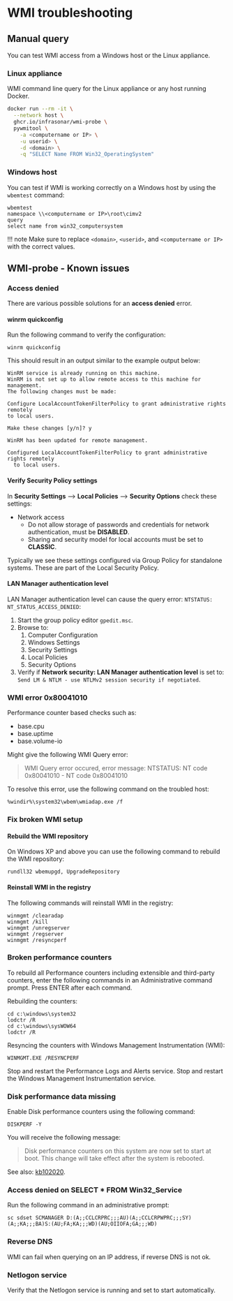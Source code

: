 # WMI troubleshooting

## Manual query

You can test WMI access from a Windows host or the Linux appliance.

### Linux appliance

WMI command line query for the Linux appliance or any host running Docker.

```bash
docker run --rm -it \
  --network host \
  ghcr.io/infrasonar/wmi-probe \
  pywmitool \
    -a <computername or IP> \
    -u userid> \
    -d <domain> \
    -q "SELECT Name FROM Win32_OperatingSystem"
```

### Windows host

You can test if WMI is working correctly on a Windows host by using the `wbemtest` command:

```
wbemtest
namespace \\<computername or IP>\root\cimv2
query
select name from win32_computersystem
```

!!! note
    Make sure to replace `<domain>`, `<userid>`, and `<computername or IP>` with the correct values.

## WMI-probe - Known issues

### Access denied

There are various possible solutions for an **access denied** error.

#### winrm quickconfig

Run the following command to verify the configuration:

```title="command"
winrm quickconfig
```

This should result in an output similar to the example output below:

```title="output"
WinRM service is already running on this machine.
WinRM is not set up to allow remote access to this machine for management.
The following changes must be made:

Configure LocalAccountTokenFilterPolicy to grant administrative rights remotely
to local users.

Make these changes [y/n]? y

WinRM has been updated for remote management.

Configured LocalAccountTokenFilterPolicy to grant administrative rights remotely
  to local users.
```

#### Verify Security Policy settings

In **Security Settings** --> **Local Policies** --> **Security Options** check these settings:

- Network access
  - Do not allow storage of passwords and credentials for network authentication, must be **DISABLED**.
  - Sharing and security model for local accounts must be set to **CLASSIC**.

Typically we see these settings configured via Group Policy for standalone systems. These are part of the Local Security Policy.

#### LAN Manager authentication level

LAN Manager authentication level can cause the query error: `NTSTATUS: NT_STATUS_ACCESS_DENIED`:

1. Start the group policy editor `gpedit.msc`.
2. Browse to:
   1. Computer Configuration
   2. Windows Settings
   3. Security Settings
   4. Local Policies
   5. Security Options
3. Verify if **Network security: LAN Manager authentication level** is set to: `Send LM & NTLM - use NTLMv2 session security if negotiated`.

### WMI error 0x80041010

Performance counter based checks such as:

- base.cpu
- base.uptime
- base.volume-io

Might give the following WMI Query error:

> WMI Query error occured, error message: NTSTATUS: NT code 0x80041010 - NT code 0x80041010

To resolve this error, use the following command on the troubled host:

```
%windir%\system32\wbem\wmiadap.exe /f
```

### Fix broken WMI setup

#### Rebuild the WMI repository

On Windows XP and above you can use the following command to rebuild the WMI repository:

```
rundll32 wbemupgd, UpgradeRepository
```

#### Reinstall WMI in the registry

The following commands will reinstall WMI in the registry:

```
winmgmt /clearadap
winmgmt /kill
winmgmt /unregserver
winmgmt /regserver
winmgmt /resyncperf
```

### Broken performance counters

To rebuild all Performance counters including extensible and third-party counters, enter the following commands in an Administrative command prompt. Press ENTER after each command.

Rebuilding the counters:

```
cd c:\windows\system32
lodctr /R
cd c:\windows\sysWOW64
lodctr /R
```

Resyncing the counters with Windows Management Instrumentation (WMI):

```
WINMGMT.EXE /RESYNCPERF
```

Stop and restart the Performance Logs and Alerts service.
Stop and restart the Windows Management Instrumentation service.

### Disk performance data missing

Enable Disk performance counters using the following command:

```
DISKPERF -Y
```

You will receive the following message:

> Disk performance counters on this system are now set to start at boot. This change will take effect after the system is rebooted.

See also: [kb102020](http://support.microsoft.com/kb/102020).

### Access denied on SELECT \* FROM Win32_Service

Run the following command in an administrative prompt:

```
sc sdset SCMANAGER D:(A;;CCLCRPRC;;;AU)(A;;CCLCRPWPRC;;;SY)(A;;KA;;;BA)S:(AU;FA;KA;;;WD)(AU;OIIOFA;GA;;;WD)
```

### Reverse DNS

WMI can fail when querying on an IP address, if reverse DNS is not ok.

### Netlogon service

Verify that the Netlogon service is running and set to start automatically.
